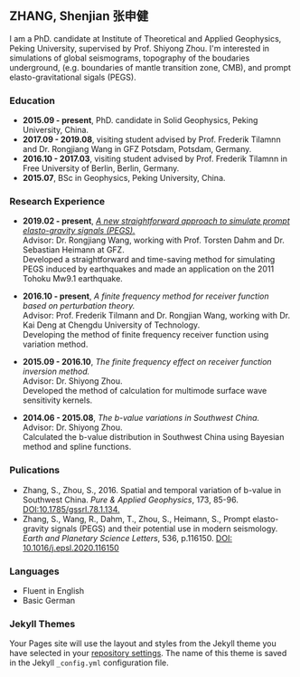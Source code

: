 ## ZHANG, Shenjian   张申健

I am a PhD. candidate at Institute of Theoretical and Applied Geophysics, Peking University, supervised by Prof. Shiyong Zhou. I'm interested in simulations of global seismograms, topography of the boudaries underground, (e.g. boundaries of mantle transition zone, CMB), and prompt elasto-gravitational sigals (PEGS).

### Education
+ **2015.09 - present**, PhD. candidate in Solid Geophysics, Peking University, China.
+ **2017.09 - 2019.08**, visiting student advised by Prof. Frederik Tilamnn and Dr. Rongjiang Wang in GFZ Potsdam, Potsdam, Germany.
+ **2016.10 - 2017.03**, visiting student advised by Prof. Frederik Tilamnn in Free University of Berlin, Berlin, Germany.
+ **2015.07**,           BSc in Geophysics, Peking University, China.
                   
### Research Experience
- **2019.02 - present**, [*A new straightforward approach to simulate prompt elasto-gravity signals (PEGS).*](https://www.gfz-potsdam.de/en/media-and-communication/news/all/article/how-earthquakes-deform-gravity/)   
Advisor: Dr. Rongjiang Wang, working with Prof. Torsten Dahm and Dr. Sebastian Heimann at GFZ.   
Developed a straightforward and time-saving method for simulating PEGS induced by earthquakes and made an application on the 2011 Tohoku Mw9.1 earthquake.

- **2016.10 - present**, *A finite frequency method for receiver function based on perturbation theory.*   
Advisor: Prof. Frederik Tilmann and Dr. Rongjian Wang, working with Dr. Kai Deng at Chengdu University of Technology.   
Developing the method of finite frequency receiver function using variation method.   

- **2015.09 - 2016.10**, *The finite frequency effect on receiver function inversion method.*   
Advisor: Dr. Shiyong Zhou.   
Developed the method of calculation for multimode surface wave sensitivity kernels.   

- **2014.06 - 2015.08**, *The b-value variations in Southwest China.*   
Advisor: Dr. Shiyong Zhou.   
Calculated the b-value distribution in Southwest China using Bayesian method and spline functions.   

### Pulications
- Zhang, S., Zhou, S., 2016. Spatial and temporal variation of b-value in Southwest China. *Pure & 
Applied Geophysics*, 173, 85-96. [DOI:10.1785/gssrl.78.1.134.](https://link.springer.com/article/10.1007/s00024-015-1044-7)
- Zhang, S., Wang, R., Dahm, T., Zhou, S., Heimann, S., Prompt elasto-gravity signals (PEGS) and their 
potential use in modern seismology. *Earth and Planetary Science Letters*, 536, p.116150. [DOI: 10.1016/j.epsl.2020.116150](https://www.sciencedirect.com/science/article/abs/pii/S0012821X20300935)

### Languages
- Fluent in English
- Basic German


### Jekyll Themes

Your Pages site will use the layout and styles from the Jekyll theme you have selected in your [repository settings](https://github.com/shenjianzhang/shenjianzhang.github.io/settings). The name of this theme is saved in the Jekyll `_config.yml` configuration file.
